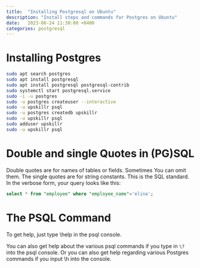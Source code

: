 ```yaml
---
title:  "Installing Postgresql on Ubuntu"
description: "Install steps and commands for Postgres on Ubuntu"
date:   2023-06-24 11:30:00 +0400
categories: postgresql
---
```


# Installing Postgres
``` bash
sudo apt search postgres
sudo apt install postgresql
sudo apt install postgresql postgresql-contrib
sudo systemctl start postgresql.service
sudo -i -u postgres
sudo -u postgres createuser --interactive
sudo -u upskillr psql
sudo -u postgres createdb upskillr
sudo -u upskillr psql
sudo adduser upskillr
sudo -u upskillr psql
```

# Double and single Quotes in (PG)SQL

Double quotes are for names of tables or fields. Sometimes You can omit them. The single quotes are for string constants. This is the SQL standard. In the verbose form, your query looks like this:

```sql
select * from "employee" where "employee_name"='elina';
```


# The PSQL Command

To get help, just type \help in the psql console.

You can also get help about the various psql commands if you type in `\?` into the psql console. Or you can also get help regarding various Postgres commands if you input \h into the console.

